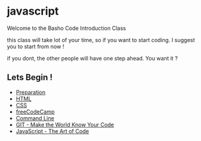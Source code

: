 # javascript

Welcome to the Basho Code Introduction Class

this class will take lot of your time, so if you want to start coding. I suggest you to start from now !

if you dont, the other people will have one step ahead. You want it ?

## Lets Begin !

- [Preparation](https://github.com/bashocode/javascript/blob/master/preparation.md)
- [HTML](https://github.com/bashocode/javascript/blob/master/first%20week/html.md)
- [CSS](https://github.com/bashocode/javascript/blob/master/first%20week/css.md)
- [freeCodeCamp](https://github.com/bashocode/javascript/blob/master/first%20week/freecodecamp.md)
- [Command Line](https://github.com/bashocode/javascript/blob/master/first%20week/cl.md)
- [GIT - Make the World Know Your Code](https://github.com/bashocode/javascript/blob/master/first%20week/git.md)
- [JavaScript - The Art of Code](https://github.com/bashocode/javascript/)
